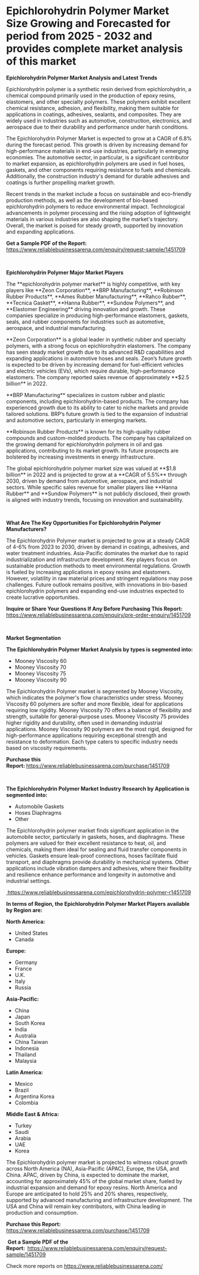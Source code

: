 <p><h1>Epichlorohydrin Polymer Market Size Growing and Forecasted for period from 2025 - 2032 and provides complete market analysis of this market</h1></p><p><strong>Epichlorohydrin Polymer Market Analysis and Latest Trends</strong></p>
<p><p>Epichlorohydrin polymer is a synthetic resin derived from epichlorohydrin, a chemical compound primarily used in the production of epoxy resins, elastomers, and other specialty polymers. These polymers exhibit excellent chemical resistance, adhesion, and flexibility, making them suitable for applications in coatings, adhesives, sealants, and composites. They are widely used in industries such as automotive, construction, electronics, and aerospace due to their durability and performance under harsh conditions.</p><p>The Epichlorohydrin Polymer Market is expected to grow at a CAGR of 6.8% during the forecast period. This growth is driven by increasing demand for high-performance materials in end-use industries, particularly in emerging economies. The automotive sector, in particular, is a significant contributor to market expansion, as epichlorohydrin polymers are used in fuel hoses, gaskets, and other components requiring resistance to fuels and chemicals. Additionally, the construction industry's demand for durable adhesives and coatings is further propelling market growth.</p><p>Recent trends in the market include a focus on sustainable and eco-friendly production methods, as well as the development of bio-based epichlorohydrin polymers to reduce environmental impact. Technological advancements in polymer processing and the rising adoption of lightweight materials in various industries are also shaping the market's trajectory. Overall, the market is poised for steady growth, supported by innovation and expanding applications.</p></p>
<p><strong>Get a Sample PDF of the Report:&nbsp;</strong> <a href="https://www.reliablebusinessarena.com/enquiry/request-sample/1451709?utm_campaign=2276&utm_medium=2&utm_source=Github&utm_content=ia&utm_term=26012025&utm_id=epichlorohydrin-polymer">https://www.reliablebusinessarena.com/enquiry/request-sample/1451709</a></p>
<p>&nbsp;</p>
<p><strong>Epichlorohydrin Polymer Major Market Players</strong></p>
<p><p>The **epichlorohydrin polymer market** is highly competitive, with key players like **Zeon Corporation**, **BRP Manufacturing**, **Robinson Rubber Products**, **Ames Rubber Manufacturing**, **Rahco Rubber**, **Tecnica Gasket**, **Hanna Rubber**, **Sundow Polymers**, and **Elastomer Engineering** driving innovation and growth. These companies specialize in producing high-performance elastomers, gaskets, seals, and rubber components for industries such as automotive, aerospace, and industrial manufacturing.</p><p>**Zeon Corporation** is a global leader in synthetic rubber and specialty polymers, with a strong focus on epichlorohydrin elastomers. The company has seen steady market growth due to its advanced R&D capabilities and expanding applications in automotive hoses and seals. Zeon’s future growth is expected to be driven by increasing demand for fuel-efficient vehicles and electric vehicles (EVs), which require durable, high-performance elastomers. The company reported sales revenue of approximately **$2.5 billion** in 2022.</p><p>**BRP Manufacturing** specializes in custom rubber and plastic components, including epichlorohydrin-based products. The company has experienced growth due to its ability to cater to niche markets and provide tailored solutions. BRP’s future growth is tied to the expansion of industrial and automotive sectors, particularly in emerging markets.</p><p>**Robinson Rubber Products** is known for its high-quality rubber compounds and custom-molded products. The company has capitalized on the growing demand for epichlorohydrin polymers in oil and gas applications, contributing to its market growth. Its future prospects are bolstered by increasing investments in energy infrastructure.</p><p>The global epichlorohydrin polymer market size was valued at **$1.8 billion** in 2022 and is projected to grow at a **CAGR of 5.5%** through 2030, driven by demand from automotive, aerospace, and industrial sectors. While specific sales revenue for smaller players like **Hanna Rubber** and **Sundow Polymers** is not publicly disclosed, their growth is aligned with industry trends, focusing on innovation and sustainability.</p></p>
<p>&nbsp;</p>
<p><strong>What Are The Key Opportunities For Epichlorohydrin Polymer Manufacturers?</strong></p>
<p><p>The Epichlorohydrin Polymer market is projected to grow at a steady CAGR of 4-6% from 2023 to 2030, driven by demand in coatings, adhesives, and water treatment industries. Asia-Pacific dominates the market due to rapid industrialization and infrastructure development. Key players focus on sustainable production methods to meet environmental regulations. Growth is fueled by increasing applications in epoxy resins and elastomers. However, volatility in raw material prices and stringent regulations may pose challenges. Future outlook remains positive, with innovations in bio-based epichlorohydrin polymers and expanding end-use industries expected to create lucrative opportunities.</p></p>
<p><strong>Inquire or Share Your Questions If Any Before Purchasing This Report:</strong> <a href="https://www.reliablebusinessarena.com/enquiry/pre-order-enquiry/1451709?utm_campaign=2276&utm_medium=2&utm_source=Github&utm_content=ia&utm_term=26012025&utm_id=epichlorohydrin-polymer">https://www.reliablebusinessarena.com/enquiry/pre-order-enquiry/1451709</a></p>
<p>&nbsp;</p>
<p><strong>Market Segmentation</strong></p>
<p><strong>The Epichlorohydrin Polymer Market Analysis by types is segmented into:</strong></p>
<p><ul><li>Mooney Viscosity 60</li><li>Mooney Viscosity 70</li><li>Mooney Viscosity 75</li><li>Mooney Viscosity 90</li></ul></p>
<p><p>The Epichlorohydrin Polymer market is segmented by Mooney Viscosity, which indicates the polymer's flow characteristics under stress. Mooney Viscosity 60 polymers are softer and more flexible, ideal for applications requiring low rigidity. Mooney Viscosity 70 offers a balance of flexibility and strength, suitable for general-purpose uses. Mooney Viscosity 75 provides higher rigidity and durability, often used in demanding industrial applications. Mooney Viscosity 90 polymers are the most rigid, designed for high-performance applications requiring exceptional strength and resistance to deformation. Each type caters to specific industry needs based on viscosity requirements.</p></p>
<p><strong>Purchase this Report:&nbsp;</strong><a href="https://www.reliablebusinessarena.com/purchase/1451709?utm_campaign=2276&utm_medium=2&utm_source=Github&utm_content=ia&utm_term=26012025&utm_id=epichlorohydrin-polymer">https://www.reliablebusinessarena.com/purchase/1451709</a></p>
<p>&nbsp;</p>
<p><strong>The Epichlorohydrin Polymer Market Industry Research by Application is segmented into:</strong></p>
<p><ul><li>Automobile Gaskets</li><li>Hoses Diaphragms</li><li>Other</li></ul></p>
<p><p>The Epichlorohydrin polymer market finds significant application in the automobile sector, particularly in gaskets, hoses, and diaphragms. These polymers are valued for their excellent resistance to heat, oil, and chemicals, making them ideal for sealing and fluid transfer components in vehicles. Gaskets ensure leak-proof connections, hoses facilitate fluid transport, and diaphragms provide durability in mechanical systems. Other applications include vibration dampers and adhesives, where their flexibility and resilience enhance performance and longevity in automotive and industrial settings.</p></p>
<p><a href="https://www.reliablebusinessarena.com/epichlorohydrin-polymer-r1451709?utm_campaign=2276&utm_medium=2&utm_source=Github&utm_content=ia&utm_term=26012025&utm_id=epichlorohydrin-polymer">&nbsp;https://www.reliablebusinessarena.com/epichlorohydrin-polymer-r1451709</a></p>
<p><strong>In terms of Region, the Epichlorohydrin Polymer Market Players available by Region are:</strong></p>
<p>
    <p> <strong> North America: </strong>
        <ul>
            <li>United States</li>
            <li>Canada</li>
        </ul>
        </p> 
    <p> <strong> Europe: </strong>
        <ul>
            <li>Germany</li>
            <li>France</li>
            <li>U.K.</li>
            <li>Italy</li>
            <li>Russia</li>
        </ul>
        </p> 
    <p> <strong> Asia-Pacific: </strong>
        <ul>
            <li>China</li>
            <li>Japan</li>
            <li>South Korea</li>
            <li>India</li>
            <li>Australia</li>
            <li>China Taiwan</li>
            <li>Indonesia</li>
            <li>Thailand</li>
            <li>Malaysia</li>
        </ul>
        </p> 
    <p> <strong> Latin America: </strong>
        <ul>
            <li>Mexico</li>
            <li>Brazil</li>
            <li>Argentina Korea</li>
            <li>Colombia</li>
        </ul>
        </p> 
    <p> <strong> Middle East & Africa: </strong>
        <ul>
            <li>Turkey</li>
            <li>Saudi</li>
            <li>Arabia</li>
            <li>UAE</li>
            <li>Korea</li>
        </ul>
    </p>
    </p>
<p><p>The Epichlorohydrin polymer market is projected to witness robust growth across North America (NA), Asia-Pacific (APAC), Europe, the USA, and China. APAC, driven by China, is expected to dominate the market, accounting for approximately 45% of the global market share, fueled by industrial expansion and demand for epoxy resins. North America and Europe are anticipated to hold 25% and 20% shares, respectively, supported by advanced manufacturing and infrastructure development. The USA and China will remain key contributors, with China leading in production and consumption.</p></p>
<p><strong>Purchase this Report: </strong><a href="https://www.reliablebusinessarena.com/purchase/1451709?utm_campaign=2276&utm_medium=2&utm_source=Github&utm_content=ia&utm_term=26012025&utm_id=epichlorohydrin-polymer">https://www.reliablebusinessarena.com/purchase/1451709</a></p>
<p>&nbsp;<strong>Get a Sample PDF of the Report:&nbsp;&nbsp;</strong><a href="https://www.reliablebusinessarena.com/enquiry/request-sample/1451709?utm_campaign=2276&utm_medium=2&utm_source=Github&utm_content=ia&utm_term=26012025&utm_id=epichlorohydrin-polymer">https://www.reliablebusinessarena.com/enquiry/request-sample/1451709</a></p>
<p><strong></strong></p>
<p>Check more reports on <a href="https://www.reliablebusinessarena.com/?utm_campaign=2276&utm_medium=2&utm_source=Github&utm_content=ia&utm_term=26012025&utm_id=epichlorohydrin-polymer">https://www.reliablebusinessarena.com/</a></p>